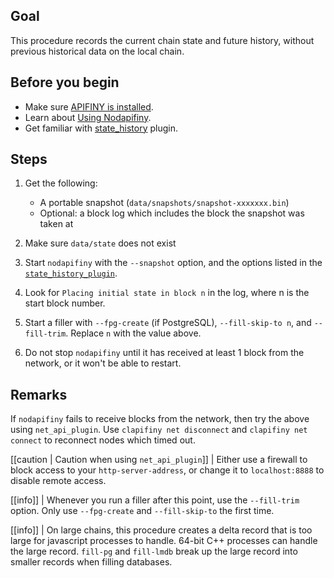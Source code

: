 <!-- # How to fast start without history on existing chains -->

## Goal

This procedure records the current chain state and future history, without previous historical data on the local chain.

## Before you begin

* Make sure [APIFINY is installed](../../../00_install/index.md).
* Learn about [Using Nodapifiny](../../02_usage/index.md).
* Get familiar with [state_history](../../03_plugins/state_history_plugin/index.md) plugin.

## Steps

1. Get the following:
   * A portable snapshot (`data/snapshots/snapshot-xxxxxxx.bin`)
   * Optional: a block log which includes the block the snapshot was taken at

2. Make sure `data/state` does not exist

3. Start `nodapifiny` with the `--snapshot` option, and the options listed in the [`state_history_plugin`](#index.md).

4. Look for `Placing initial state in block n` in the log, where n is the start block number.

5. Start a filler with `--fpg-create` (if PostgreSQL), `--fill-skip-to n`, and `--fill-trim`. Replace `n` with the value above.

6. Do not stop `nodapifiny` until it has received at least 1 block from the network, or it won't be able to restart.

## Remarks

If `nodapifiny` fails to receive blocks from the network, then try the above using `net_api_plugin`. Use `clapifiny net disconnect` and `clapifiny net connect` to reconnect nodes which timed out.

[[caution | Caution when using `net_api_plugin`]]
| Either use a firewall to block access to your `http-server-address`, or change it to `localhost:8888` to disable remote access.

[[info]]
| Whenever you run a filler after this point, use the `--fill-trim` option. Only use `--fpg-create` and `--fill-skip-to` the first time.

[[info]]
| On large chains, this procedure creates a delta record that is too large for javascript processes to handle. 64-bit C++ processes can handle the large record. `fill-pg` and `fill-lmdb` break up the large record into smaller records when filling databases.
